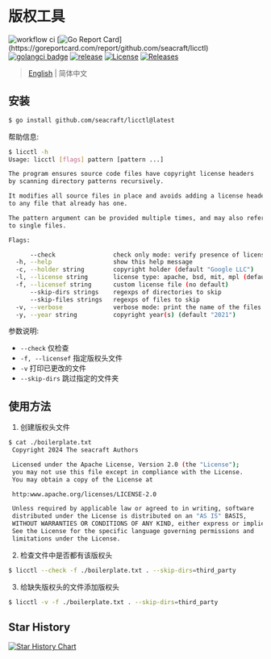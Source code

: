 # 版权工具
![workflow ci](https://github.com/seacraft/licctl/actions/workflows/ci.yml/badge.svg)
[![Go Report Card](https://goreportcard.com/badge/github.com/seacraft/licctl?)](https://goreportcard.com/report/github.com/seacraft/licctl)
[![golangci badge](https://github.com/golangci/golangci-web/blob/master/src/assets/images/badge_a_plus_flat.svg)](https://golangci.com/r/github.com/seacraft/licctl)
[![release](https://img.shields.io/github/release-pre/seacraft/licctl.svg)](https://github.com/seacraft/licctl/releases)
[![License](https://img.shields.io/badge/License-Apache%202.0-blue.svg)](https://github.com/seacraft/licctl/blob/main/LICENSE)
[![Releases](https://img.shields.io/github/downloads/seacraft/licctl/total.svg)](https://github.com/seacraft/licctl/releases)


> [English](README.md) | 简体中文

## 安装

```bash
$ go install github.com/seacraft/licctl@latest
```

帮助信息:

```bash
$ licctl -h
Usage: licctl [flags] pattern [pattern ...]

The program ensures source code files have copyright license headers
by scanning directory patterns recursively.

It modifies all source files in place and avoids adding a license header
to any file that already has one.

The pattern argument can be provided multiple times, and may also refer
to single files.

Flags:

      --check                check only mode: verify presence of license headers and exit with non-zero code if missing
  -h, --help                 show this help message
  -c, --holder string        copyright holder (default "Google LLC")
  -l, --license string       license type: apache, bsd, mit, mpl (default "apache")
  -f, --licensef string      custom license file (no default)
      --skip-dirs strings    regexps of directories to skip
      --skip-files strings   regexps of files to skip
  -v, --verbose              verbose mode: print the name of the files that are modified
  -y, --year string          copyright year(s) (default "2021")
```

参数说明:

- `--check` 仅检查
- `-f, --licensef` 指定版权头文件
- `-v` 打印已更改的文件
- `--skip-dirs` 跳过指定的文件夹

## 使用方法

1. 创建版权头文件

```bash
$ cat ./boilerplate.txt
 Copyright 2024 The seacraft Authors

 Licensed under the Apache License, Version 2.0 (the "License");
 you may not use this file except in compliance with the License.
 You may obtain a copy of the License at

 http:www.apache.org/licenses/LICENSE-2.0

 Unless required by applicable law or agreed to in writing, software
 distributed under the License is distributed on an "AS IS" BASIS,
 WITHOUT WARRANTIES OR CONDITIONS OF ANY KIND, either express or implied.
 See the License for the specific language governing permissions and
 limitations under the License.
```

2. 检查文件中是否都有该版权头

```bash
$ licctl --check -f ./boilerplate.txt . --skip-dirs=third_party
```

3. 给缺失版权头的文件添加版权头

```bash
$ licctl -v -f ./boilerplate.txt . --skip-dirs=third_party
```
## Star History

[![Star History Chart](https://api.star-history.com/svg?repos=seacraft/licctl&type=Date)](https://star-history.com/#seacraft/licctl)
